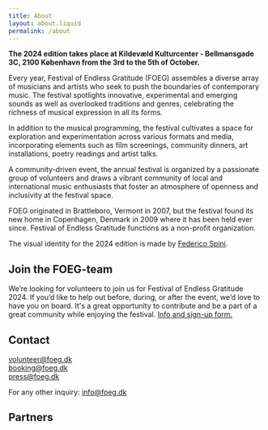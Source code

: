 ```yaml
---
title: About
layout: about.liquid
permalink: /about
---
```


<p><strong>The 2024 edition takes place at Kildevæld Kulturcenter - Bellmansgade 3C, 2100 København from the 3rd to the 5th of October.</strong>
</p>

<p>Every year, Festival of Endless Gratitude (FOEG) assembles a diverse array of musicians and artists who seek to push the boundaries of contemporary music. The festival spotlights innovative, experimental and emerging sounds as well as overlooked traditions and genres, celebrating the richness of musical expression in all its forms.</p>

<p>In addition to the musical programming, the festival cultivates a space for exploration and experimentation across various formats and media, incorporating elements such as film screenings, community dinners, art installations, poetry readings and artist talks.</p>

<p>A community-driven event, the annual festival is organized by a passionate group of volunteers and draws a vibrant community of local and international music enthusiasts that foster an atmosphere of openness and inclusivity at the festival space.</p>

<p>FOEG originated in Brattleboro, Vermont in 2007, but the festival found its new home in Copenhagen, Denmark in 2009 where it has been held ever since. Festival of Endless Gratitude functions as a non-profit organization.</p>

<p>The visual identity for the 2024 edition is made by <a href="https://www.instagram.com/federico.spini/">Federico Spini</a>.</p>

<h2>Join the FOEG-team</h2>
<p>We’re looking for volunteers to join us for Festival of Endless Gratitude 2024. If you’d like to help out before, during, or after the event, we’d love to have you on board. It's a great opportunity to contribute and be a part of a great community while enjoying the festival. <a href="https://docs.google.com/forms/d/e/1FAIpQLSfDfpcyMm2Bzi3niZ047bYUPvTDQ_KSzkeqfy0QQK_M7DeyZA/viewform?pli=1">Info and sign-up form.</a></p>

<h2>Contact</h2>
<p>
<a href="mailto:volunteer@foeg.dk">volunteer@foeg.dk</a>
<br><a href="mailto:booking@foeg.dk">booking@foeg.dk</a>
<br><a href="mailto:press@foeg.dk">press@foeg.dk</a></p>
<p>For any other inquiry: <a href="mailto:info@foeg.dk">info@foeg.dk</a></p>

<h2>Partners</h2>